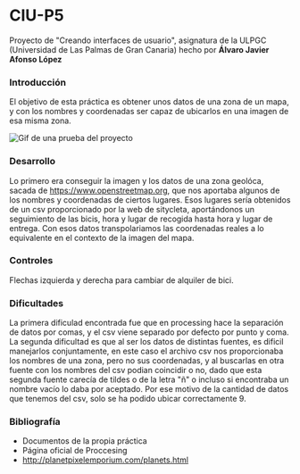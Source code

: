 # CIU-P5
Proyecto de "Creando interfaces de usuario", asignatura de la ULPGC (Universidad de Las Palmas de Gran Canaria) hecho por **Álvaro Javier Afonso López**

### Introducción
El objetivo de esta práctica es obtener unos datos de una zona de un mapa, y con los nombres y coordenadas ser capaz de ubicarlos en una imagen de esa misma zona.

![Gif de una prueba del proyecto](https://github.com/AlvaroAfonso/CIU-P5/blob/main/sitycleta/data/export.gif)

### Desarrollo
Lo primero era conseguir la imagen y los datos de una zona geolóca, sacada de https://www.openstreetmap.org, que nos aportaba algunos de los nombres y coordenadas de ciertos lugares. Esos lugares sería obtenidos de un csv proporcionado por la web de sitycleta, aportándonos un seguimiento de las bicis, hora y lugar de recogida hasta hora y lugar de entrega. Con esos datos transpolariamos las coordenadas reales a lo equivalente en el contexto de la imagen del mapa.

### Controles
Flechas izquierda y derecha para cambiar de alquiler de bici.

### Dificultades
La primera dificulad encontrada fue que en processing hace la separación de datos por comas, y el csv viene separado por defecto por punto y coma.
La segunda dificultad es que al ser los datos de distintas fuentes, es dificil manejarlos conjuntamente, en este caso el archivo csv nos proporcionaba los nombres de una zona, pero no sus coordenadas, y al buscarlas en otra fuente con los nombres del csv podian coincidir o no, dado que esta segunda fuente carecía de tildes o de la letra "ñ" o incluso si encontraba un nombre vacío lo daba por aceptado. Por ese motivo de la cantidad de datos que tenemos del csv, solo se ha podido ubicar correctamente 9.

### Bibliografía
* Documentos de la propia práctica
* Página oficial de Proccesing
* http://planetpixelemporium.com/planets.html
